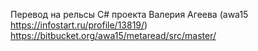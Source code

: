 ﻿Перевод на рельсы C# проекта Валерия Агеева (awa15 https://infostart.ru/profile/13819/)
https://bitbucket.org/awa15/metaread/src/master/